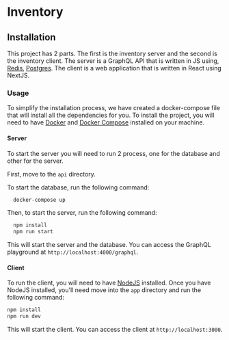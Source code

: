 # Inventory

## Installation

This project has 2 parts. The first is the inventory server and the second is the inventory client. The server is a GraphQL API that is written in JS using, [Redis](https://redis.io/), [Postgres](https://www.postgresql.org/). The client is a web application that is written in React using NextJS.

### Usage

To simplify the installation process, we have created a docker-compose file that will install all the dependencies for you. To install the project, you will need to have [Docker](https://www.docker.com/) and [Docker Compose](https://docs.docker.com/compose/) installed on your machine.

#### Server

To start the server you will need to run 2 process, one for the database and other for the server.

First, move to the `api` directory.

To start the database, run the following command:

```bash
  docker-compose up
```

Then, to start the server, run the following command:

```bash
  npm install
  npm run start
```

This will start the server and the database. You can access the GraphQL playground at `http://localhost:4000/graphql`.

#### Client

To run the client, you will need to have [NodeJS](https://nodejs.org/en/) installed. Once you have NodeJS installed, you'll need move into the `app` directory and run the following command:

```bash
npm install
npm run dev
```

This will start the client. You can access the client at `http://localhost:3000`.
